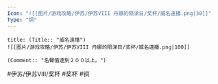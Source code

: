 ```yaml
---
Icon: "![[图片/游戏攻略/伊苏/伊苏VIII 丹娜的陨涕日/奖杯/威名遠播.png|30]]"
Type: "铜"
---
```

```ad-common-bronze-trophy
title: (Title:: "威名遠播")
![[图片/游戏攻略/伊苏/伊苏VIII 丹娜的陨涕日/奖杯/威名遠播.png|100]]

(Comment:: "名聲值達到２００以上。")
```

#伊苏/伊苏VIII/奖杯 #奖杯 #铜
